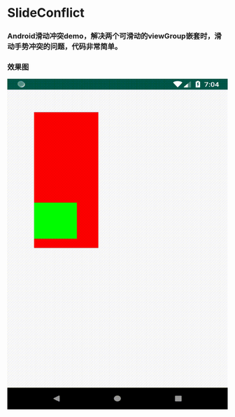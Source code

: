 # SlideConflict

### Android滑动冲突demo，解决两个可滑动的viewGroup嵌套时，滑动手势冲突的问题，代码非常简单。

### 效果图

![preview](./capture.gif)
